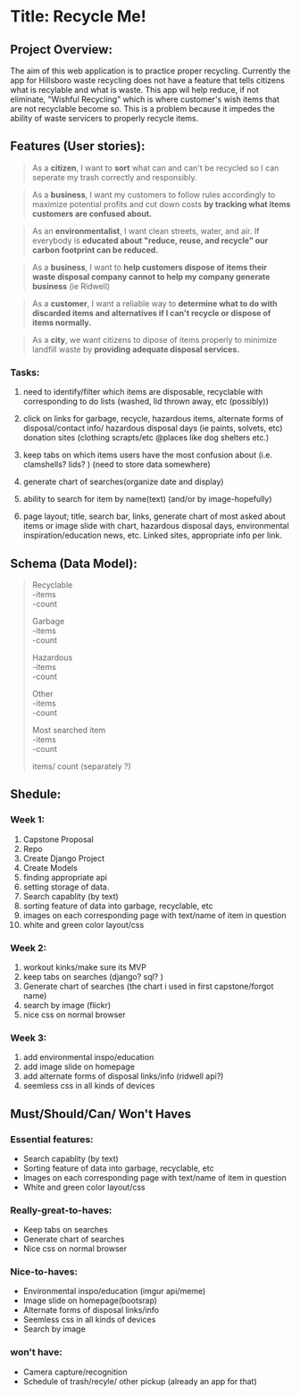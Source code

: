# Title: Recycle Me!

## Project Overview: 

The aim of this web application is to practice proper recycling. Currently the app for Hillsboro waste recycling does not have a feature that tells citizens what is recylable and what is waste. This app wil help reduce, if not eliminate, "Wishful Recycling" which is where customer's wish items that are not recyclable become so. This is a problem because it impedes the ability of waste servicers to properly recycle items. 

## Features (User stories):

>As a **citizen**, I want to **sort** what can and can't be recycled so I can seperate my trash correctly and responsibly.

>   

>As a **business**, I want my customers to follow rules accordingly to maximize potential profits and cut down costs **by tracking what items customers are confused about.**  
>

>As an **environmentalist**, I want clean streets, water, and air. If everybody is **educated about "reduce, reuse, and recycle" our carbon footprint can be reduced.**  
> 

>As a **business**, I want to **help customers dispose of items their waste disposal company cannot to help my company generate business** (ie Ridwell)  

> 
>As a **customer**, I want a reliable way to **determine what to do with discarded items and alternatives if I can't recycle or dispose of items normally.**   

> 
>As a **city**, we want citizens to dipose of items properly to  minimize landfill waste by **providing adequate disposal services.**  


### Tasks:
1. need to identify/filter which items are disposable, recyclable with corresponding to do lists (washed, lid thrown away, etc (possibly))

2. click on links for garbage, recycle, hazardous items, alternate forms of disposal/contact info/ hazardous disposal days (ie paints, solvets, etc)        donation sites (clothing scrapts/etc @places like dog shelters etc.)

3. keep tabs on which items users have the most confusion about (i.e. clamshells? lids? ) (need to store data somewhere)

4. generate chart of searches(organize date and display)

5. ability to search for item by name(text) (and/or by image-hopefully)

6. page layout; title, search bar, links,  generate chart of most asked about items or image slide with chart, hazardous disposal days, environmental inspiration/education news, etc. Linked sites, appropriate info per link.  


## Schema (Data Model):

>Recyclable  
    -items  
    -count  
>
>Garbage  
    -items  
    -count  
>
>Hazardous  
    -items  
    -count  
>
>Other  
    -items  
    -count  
>
>Most searched item  
    -items  
    -count  
>
>items/ count (separately ?) 




## Shedule:
### Week 1:
1. Capstone Proposal
2. Repo 
3. Create Django Project
4. Create Models
5. finding appropriate api
6. setting storage of data. 
7. Search capablity (by text)
8. sorting feature of data into garbage, recyclable, etc
9. images on each corresponding page with text/name of item in question
10. white and green color layout/css

### Week 2:
1. workout kinks/make sure its MVP
2. keep tabs on searches (django? sql? )
3. Generate chart of searches (the chart i used in first capstone/forgot name)
4. search by image (flickr)
5. nice css on normal browser

### Week 3:
1. add environmental inspo/education
2. add image slide on homepage
3. add alternate forms of disposal links/info (ridwell api?)
4. seemless css in all kinds of devices


## Must/Should/Can/ Won't Haves

### Essential features:
- Search capablity (by text)
- Sorting feature of data into garbage, recyclable, etc
- Images on each corresponding page with text/name of item in question
- White and green color layout/css

### Really-great-to-haves:
- Keep tabs on searches
- Generate chart of searches
- Nice css on normal browser

### Nice-to-haves:
- Environmental inspo/education (imgur api/meme)
- Image slide on homepage(bootsrap)
- Alternate forms of disposal links/info
- Seemless css in all kinds of devices
- Search by image

### won't have:

- Camera capture/recognition
- Schedule of trash/recyle/ other pickup (already an app for that)
